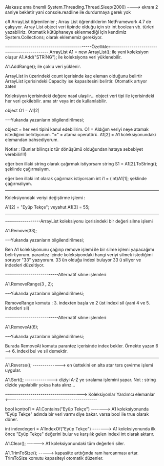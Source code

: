 Alakasız ama önemli System.Threading.Thread.Sleep(2000)     ----> ekranı 2 saniye bekletir yani console.readline ile durdurmaya gerek yok


c# ArrayList  öğrenilenler ;
Array List öğrendiklerim NetFramework 4.7 de çalışıyor.
Array List object veri tipinde olduğu için str int boolean vb. türleri yazabiliriz.
Otomatik kütüphaneye eklenmediği için kendimiz System.Collections; olarak eklememiz gerekiyor.


--------------------------------------------Özellikler----------------------------------------------
ArrayList A1 = new ArrayList(); ile yeni koleksiyon oluşur
A1.Add("STRİNG"); ile koleksiyona veri yüklenebilir.

A1.AddRange(); ile çoklu veri yüklenir.

ArrayList in üzerindeki count içerisinde kaç eleman olduğunu belirtir
ArrayList içerisindeki Capacity ise kapasitesini belirtir. Otomatik artıyor zaten

Koleksiyon içerisindeki değere nasıl ulaşılır...
object veri tipi ile içerisindeki her veri çekilebilir. ama str veya int de kullanılabilir.

object O1 = A1[2]

---Yukarıda yazanların bilgilendirilmesi;

object = her veri tipini kanul edebilirim.
O1 = Aldığım veriyi neye atamak istediğimi belirtiyorum.
"=" = atama operatörü.
A1[2] = A1 koleksiyonundaki elemandan bahsediyorum. 


Notlar : (Bunlar bilinçsiz tür dönüşümü olduğundan hataya sebebiyet verebilir!!!)

eğer ben illaki string olarak çağırmak istiyorsam string S1 = A1[2].ToString(); şeklinde çağırmalıyım.

eğer ben illaki int olarak çağırmak istiyorsam int i1 = (int)A1[1]; şeklinde çağırmalıyım.

----------------------------------------------------------------------------------------------------

Koleksiyondaki veriyi değiştirme işlemi : 

A1[2] = "Eyüp Tekçe";
veyahut
A1[3] = 55;


-----------------------------------------------------------------------------------------------------
------------------ArrayList koleksiyonu içerisindeki bir değeri silme işlemi

A1.Remove(33);

---Yukarıda yazanların bilgilendirilmesi;

Ben A1 koleksiyonunu çağırıp remove işlemi ile bir silme işlemi yapacağımı belirtiyorum.
parantez içinde koleksiyondaki hangi veriyi silmek istediğimi soruyor "33" yazıyorum.
33 ün olduğu indexi buluyor 33 ü siliyor ve indexleri düzeltiyor.

---------------------------Alternatif silme işlemleri

A1.RemoveRange(3 , 2);

---Yukarıda yazanların bilgilendirilmesi;

RemoveRange komutu : 3. indexten başla ve 2 üst indexi sil (yani 4 ve 5. indexleri sil)

---------------------------Alternatif silme işlemleri

A1.RemoveAt(6);

---Yukarıda yazanların bilgilendirilmesi;

Burada RemoveAt komutu parantez içerisinde index bekler. Örnekte yazan 6 --> 6. indexi bul ve sil demektir.


-----------------------------------------------------------------------------------------------------

A1.Reverse();      --------------> en üsttekini en alta atar ters çevirme işlemi uygular.

A1.Sort();         --------------> diziyi A-Z ye sıralama işlemini yapar.   Not : string dizide yapılabilir yoksa hata alırız...



---------------------------------------> Koleksiyonlar Yardımcı elemanlar <--------------------------------------------

bool kontrol1 = A1.Contains("Eyüp Tekçe")  -------> A1 koleksiyonunda "Eyüp Tekçe" adında bir veri varmı diye bakar. varsa bool ile true olarak döner.

int indexdegeri = A1IndexOf("Eyüp Tekçe")  -------> A1 koleksiyonunda ilk önce "Eyüp Tekçe" değerini bulur ve karşılık gelen indexi int olarak aktarır. 

A1.Clear(); ------> A1 koleksiyonundaki tüm değerleri siler.

A1.TrimToSize(); -----> kapasiite arttığında ram harcanması artar. TrimToSize komutu kapasiteyi otomatik düzenler.

